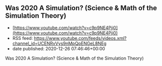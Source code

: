 ## Was 2020 A Simulation? (Science & Math of the Simulation Theory)
 - [https://www.youtube.com/watch?v=c9p9NE4Pji0](https://www.youtube.com/watch?v=c9p9NE4Pji0)
 - RSS feed: https://www.youtube.com/feeds/videos.xml?channel_id=UCENRvVys9nMpQpENGeL8NEg
 - date published: 2020-12-26 07:46:46+00:00

Was 2020 A Simulation? (Science & Math of the Simulation Theory)

